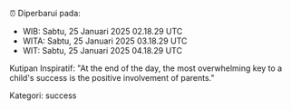 ⏰ Diperbarui pada:
- WIB: Sabtu, 25 Januari 2025 02.18.29 UTC
- WITA: Sabtu, 25 Januari 2025 03.18.29 UTC
- WIT: Sabtu, 25 Januari 2025 04.18.29 UTC

Kutipan Inspiratif:
"At the end of the day, the most overwhelming key to a child's success is the positive involvement of parents."


Kategori: success

